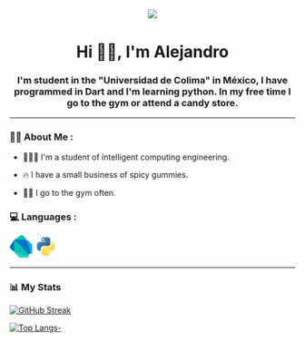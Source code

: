 <div id="header" align="center"> 
    <img src="https://media.giphy.com/media/82MkOzEyyXeSLkgWyv/giphy.gif" width="200"/>
    <h1 align="center"> Hi 👋🏼, I'm Alejandro</h1>
    <h3 align="center"> I'm student  in the "Universidad de Colima" in México, I have programmed in Dart and I'm learning python.
                        In my free time I go to the gym or attend a candy store. </h3>
</div>

----

### 🕵🏻 About Me :

- 👨🏻‍💻 I'm a student of intelligent computing engineering.
  
- 🔥 I have a small business of spicy gummies.
  
- 💪🏼 I go to the gym often.

<div align="left">
    <h3>💻 Languages :</h3>
    <div>
        <img src="https://github.com/devicons/devicon/blob/master/icons/dart/dart-original.svg" 
        title="Dart" **alt="Dart" width="40" height="40"/>
        <img src="https://github.com/devicons/devicon/blob/master/icons/python/python-original.svg" 
        title="Python" **alt="Python"width="40" height="40"/>
    </div>
</div>

----

### 📊 My Stats

[![GitHub Streak](http://github-readme-streak-stats.herokuapp.com?user=Alejandro%20LH&theme=rising-sun&hide_border=verdadero&border_radius=3&exclude_days=Sun%2CSat)](https://git.io/streak-stats)

[![Top Langs-](https://github-readme-stats.vercel.app/api/top-langs/?username=anuraghazra&layout=donut)](https://github.com/anuraghazra/github-readme-stats)

